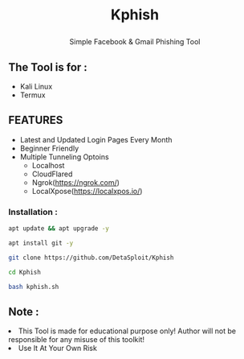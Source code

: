 <h1><p align="center">Kphish</p></h1>

<p align="center">Simple Facebook & Gmail Phishing Tool<br/></p>

## The Tool is for :
- Kali Linux
- Termux

## FEATURES

- Latest and Updated Login Pages Every Month
- Beginner Friendly
- Multiple Tunneling Optoins
    * Localhost
    * CloudFlared
    * Ngrok(https://ngrok.com/)
    * LocalXpose(https://localxpos.io/)

### Installation :

```bash
apt update && apt upgrade -y
```
```bash
apt install git -y
```
```bash
git clone https://github.com/DetaSploit/Kphish
```
```bash
cd Kphish
```
```bash
bash kphish.sh
```

## Note :
<li>This Tool is made for educational purpose only! Author will not be responsible for any misuse of this toolkit!</li>
<li>Use It At Your Own Risk</li>
